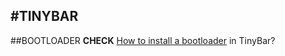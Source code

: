 #TINYBAR
---
##BOOTLOADER
**CHECK** [How to install a bootloader](VladimirDuan.github.io/TinyBar/Bootloader) in TinyBar?
